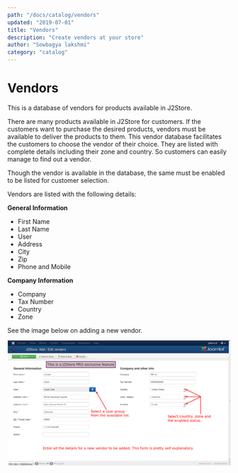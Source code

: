 ```yaml
---
path: "/docs/catalog/vendors"
updated: "2019-07-01"
title: "Vendors"
description: "Create vendors at your store"
author: "Sowbagya lakshmi"
category: "catalog"
---
```

# Vendors

This is a database of vendors for products available in J2Store.

There are many products available in J2Store for customers. If the customers want to purchase the desired products, vendors must be available to deliver the products to them. This vendor database facilitates the customers to choose the vendor of their choice. They are listed with complete details including their zone and country. So customers can easily manage to find out a vendor.

Though the vendor is available in the database, the same must be enabled to be listed for customer selection.

Vendors are listed with the following details:

**General Information**

- First Name
- Last Name
- User
- Address
- City
- Zip
- Phone and Mobile

**Company Information**

- Company
- Tax Number
- Country
- Zone

See the image below on adding a new vendor.

![Vendors](https://raw.githubusercontent.com/j2store/doc-images/master//catalog/vendors/vendor_add_new.png)


